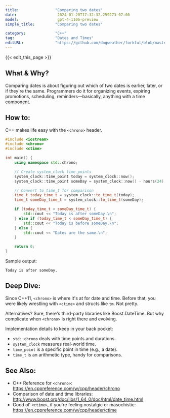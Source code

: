 ```yaml
---
title:                "Comparing two dates"
date:                  2024-01-20T17:32:32.259273-07:00
model:                 gpt-4-1106-preview
simple_title:         "Comparing two dates"

category:             "C++"
tag:                  "Dates and Times"
editURL:              "https://github.com/dogweather/forkful/blob/master/content/en/cpp/comparing-two-dates.md"
---
```


{{< edit_this_page >}}

## What & Why?
Comparing dates is about figuring out which of two dates is earlier, later, or if they're the same. Programmers do it for organizing events, expiring promotions, scheduling, reminders—basically, anything with a time component.

## How to:
C++ makes life easy with the `<chrono>` header.

```C++
#include <iostream>
#include <chrono>
#include <ctime>

int main() {
    using namespace std::chrono;

    // Create system_clock time points
    system_clock::time_point today = system_clock::now();
    system_clock::time_point someDay = system_clock::now() - hours(24); // Yesterday

    // Convert to time_t for comparison
    time_t today_time_t = system_clock::to_time_t(today);
    time_t someDay_time_t = system_clock::to_time_t(someDay);

    if (today_time_t > someDay_time_t) {
        std::cout << "Today is after someDay.\n";
    } else if (today_time_t < someDay_time_t) {
        std::cout << "Today is before someDay.\n";
    } else {
        std::cout << "Dates are the same.\n";
    }

    return 0;
}
```

Sample output:

```
Today is after someDay.
```

## Deep Dive:
Since C++11, `<chrono>` is where it's at for date and time. Before that, you were likely wrestling with `<ctime>` and structs like `tm`. Not pretty.

Alternatives? Sure, there's third-party libraries like Boost.DateTime. But why complicate when `<chrono>` is right there and evolving.

Implementation details to keep in your back pocket:
- `std::chrono` deals with time points and durations.
- `system_clock` measures real-world time.
- `time_point` is a specific point in time (e.g., a date).
- `time_t` is an arithmetic type, handy for comparisons.

## See Also:
- C++ Reference for `<chrono>`: https://en.cppreference.com/w/cpp/header/chrono
- Comparison of date and time libraries: http://www.boost.org/doc/libs/1_64_0/doc/html/date_time.html
- Good ol’ `<ctime>`, if you're feeling nostalgic or masochistic: https://en.cppreference.com/w/cpp/header/ctime
